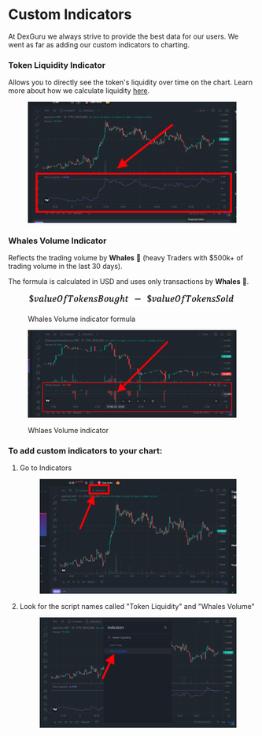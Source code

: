 # Custom Indicators

At DexGuru we always strive to provide the best data for our users. We went as far as adding our custom indicators to charting.&#x20;

### **Token Liquidity Indicator**&#x20;

Allows you to directly see the token's liquidity over time on the chart. Learn more about how we calculate liquidity [here](token-liquidity.md). &#x20;

<figure><img src="../.gitbook/assets/Screen Shot 2022-09-12 at 7.03.01 PM (1).png" alt=""><figcaption></figcaption></figure>

### **Whales Volume Indicator**&#x20;

Reflects the trading volume by **Whales** 🐳 (heavy Traders with $500k+ of trading volume in the last 30 days).&#x20;

The formula is calculated in USD and uses only transactions by **Whales** 🐳.

<figure><img src="../.gitbook/assets/Screen Shot 2022-11-29 at 11.11.59 AM.png" alt=""><figcaption><p>Whales Volume indicator formula</p></figcaption></figure>

<figure><img src="../.gitbook/assets/Screen Shot 2022-11-29 at 11.25.57 AM.png" alt=""><figcaption><p>Whlaes Volume indicator</p></figcaption></figure>

### To add custom indicators to your chart:&#x20;

1.  Go to Indicators&#x20;

    <figure><img src="../.gitbook/assets/Screen Shot 2022-09-12 at 7.01.06 PM (1).png" alt=""><figcaption></figcaption></figure>
2.  Look for the script names called "Token Liquidity" and "Whales Volume"

    <figure><img src="../.gitbook/assets/Screen Shot 2022-09-12 at 6.59.42 PM.png" alt=""><figcaption></figcaption></figure>

### &#x20;
